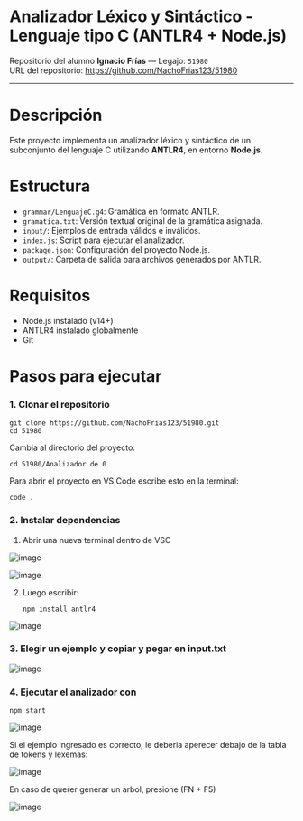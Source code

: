 # Analizador Léxico y Sintáctico - Lenguaje tipo C (ANTLR4 + Node.js)

Repositorio del alumno **Ignacio Frías** — Legajo: `51980`  
URL del repositorio: https://github.com/NachoFrias123/51980

---

# Descripción

Este proyecto implementa un analizador léxico y sintáctico de un subconjunto del lenguaje C utilizando **ANTLR4**, en entorno **Node.js**.


# Estructura

- `grammar/LenguajeC.g4`: Gramática en formato ANTLR.
- `gramatica.txt`: Versión textual original de la gramática asignada.
- `input/`: Ejemplos de entrada válidos e inválidos.
- `index.js`: Script para ejecutar el analizador.
- `package.json`: Configuración del proyecto Node.js.
- `output/`: Carpeta de salida para archivos generados por ANTLR.

# Requisitos

- Node.js instalado (v14+)
- ANTLR4 instalado globalmente
- Git


# Pasos para ejecutar

### 1. Clonar el repositorio

    git clone https://github.com/NachoFrias123/51980.git
    cd 51980

Cambia al directorio del proyecto:

    cd 51980/Analizador de 0

Para abrir el proyecto en VS Code escribe esto en la terminal:

    code .


### 2. Instalar dependencias
1. Abrir una nueva terminal dentro de VSC

![image](https://github.com/user-attachments/assets/10d87028-78c1-4cee-ba38-ef24d0be4664)

![image](https://github.com/user-attachments/assets/b170c251-6240-43cd-aae5-91a90a219cbd)

2. Luego escribir:

       npm install antlr4

  ![image](https://github.com/user-attachments/assets/356aa9e1-32a9-4d90-9909-87d2c482c8e3)

### 3. Elegir un ejemplo y copiar y pegar en input.txt
 
![image](https://github.com/user-attachments/assets/3c7c372b-2fe7-4d81-9dab-63c64e5b4013)


### 4. Ejecutar el analizador con
    npm start
    
![image](https://github.com/user-attachments/assets/d6798548-813c-46b4-9dc4-b59b73ff0264)

Si el ejemplo ingresado es correcto, le deberia aperecer debajo de la tabla de tokens y lexemas:

![image](https://github.com/user-attachments/assets/bb60136e-74fc-4062-a23b-2e674d121808)

En caso de querer generar un arbol, presione (FN + F5)

![image](https://github.com/user-attachments/assets/a1d9e3cb-b197-4f81-80d9-6c3537289b52)

